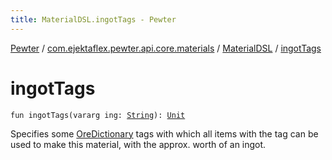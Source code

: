 ```yaml
---
title: MaterialDSL.ingotTags - Pewter
---
```


[Pewter](../../index.html) / [com.ejektaflex.pewter.api.core.materials](../index.html) / [MaterialDSL](index.html) / [ingotTags](./ingot-tags.html)

# ingotTags

`fun ingotTags(vararg ing: `[`String`](https://kotlinlang.org/api/latest/jvm/stdlib/kotlin/-string/index.html)`): `[`Unit`](https://kotlinlang.org/api/latest/jvm/stdlib/kotlin/-unit/index.html)

Specifies some [OreDictionary](#) tags with which all items with the
tag can be used to make this material, with the approx. worth of an
ingot.

